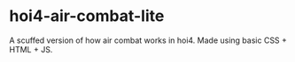 # hoi4-air-combat-lite
 A scuffed version of how air combat works in hoi4. 
 Made using basic CSS + HTML + JS. 
